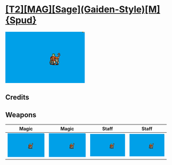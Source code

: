 # [\[T2\]\[MAG\]\[Sage\]\(Gaiden-Style\)\[M\]{Spud}](../%5BT2%5D%5BMAG%5D%5BSage%5D(Gaiden-Style)%5BM%5D%7BSpud%7D)

<img src="./6.%20Magic/Magic_000.png" alt="[T2][MAG][Sage](Gaiden-Style)[M]{Spud} standing" />

## Credits



## Weapons


|Magic |Magic |Staff |Staff |
|  :---: | :---: | :---: | :---: |
| <img alt="Magic animation" src="./6.%20Magic/Magic.gif" /> | <img alt="Magic animation" src="./6.%20Magic%20(Sans%20Cape%20Flap)/Magic.gif" /> | <img alt="Staff animation" src="./7.%20Staff/Staff.gif" /> | <img alt="Staff animation" src="./7.%20Staff%20(Sans%20Cape%20Flap)/Staff.gif" /> |
